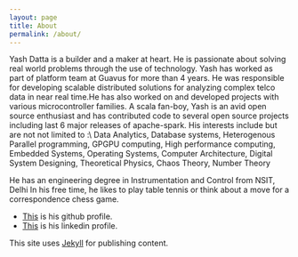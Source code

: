 ```yaml
---
layout: page
title: About
permalink: /about/
---
```


Yash Datta is a builder and a maker at heart. He is passionate about solving real world problems through the use of
technology.
Yash has worked as part of platform team at Guavus for more than 4 years. He was responsible for developing scalable
distributed solutions for analyzing complex telco data in near real time.He has also worked on and developed projects
with various microcontroller families. A scala fan-boy, Yash is an avid open source enthusiast and has contributed code
to several open source projects including last 6 major releases of apache-spark.
His interests include but are not not limited to :\\
Data Analytics, Database systems, Heterogenous Parallel programming, GPGPU computing, High performance computing, Embedded Systems,
Operating Systems, Computer Architecture, Digital System Designing, Theoretical Physics, Chaos Theory, Number Theory

He has an engineering degree in Instrumentation and Control from NSIT, Delhi
In his free time, he likes to play table tennis or think about a move for a correspondence chess game.

- [This](https://github.com/saucam) is his github profile.
- [This](https://in.linkedin.com/in/ydatta) is his linkedin profile.

This site uses [Jekyll](https://github.com/jekyll/jekyll) for publishing content.

